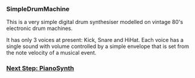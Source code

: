 ### SimpleDrumMachine

This is a very simple digital drum synthesiser modelled on vintage 80's electronic drum machines. 

It has only 3 voices at present: Kick, Snare and HiHat. Each voice has a single sound with volume controlled by a simple envelope that is set from the note velocity of a musical event. 

### [Next Step: PianoSynth](../instruments/PianoSynth.md)
